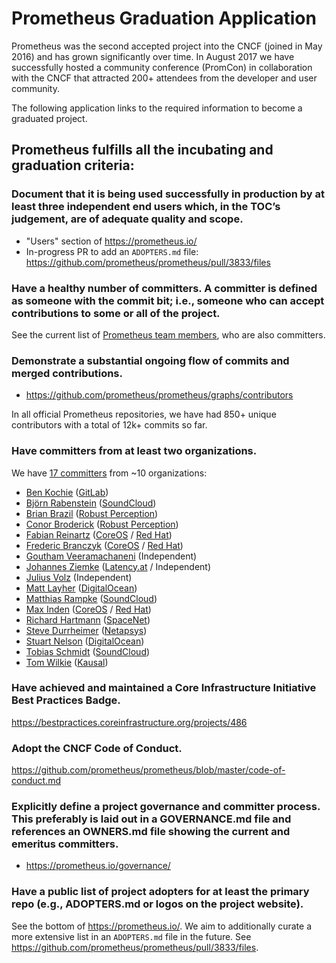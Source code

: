 # Prometheus Graduation Application

Prometheus was the second accepted project into the CNCF (joined in May 2016) and has grown significantly over time. In August 2017 we have successfully hosted a community conference (PromCon) in collaboration with the CNCF that attracted 200+ attendees from the developer and user community.

The following application links to the required information to become a graduated project.

## Prometheus fulfills all the incubating and graduation criteria:

### Document that it is being used successfully in production by at least three independent end users which, in the TOC’s judgement, are of adequate quality and scope.

* "Users" section of https://prometheus.io/
* In-progress PR to add an `ADOPTERS.md` file: https://github.com/prometheus/prometheus/pull/3833/files

### Have a healthy number of committers. A committer is defined as someone with the commit bit; i.e., someone who can accept contributions to some or all of the project.

See the current list of [Prometheus team members](https://github.com/prometheus/docs/blob/master/content/governance.md#team-members), who are also committers.

### Demonstrate a substantial ongoing flow of commits and merged contributions.

* https://github.com/prometheus/prometheus/graphs/contributors

In all official Prometheus repositories, we have had 850+ unique contributors with a total of 12k+ commits so far.

### Have committers from at least two organizations.

We have [17 committers](https://github.com/prometheus/docs/blob/master/content/governance.md#team-members) from ~10 organizations:

* [Ben Kochie](https://github.com/SuperQ) ([GitLab](https://about.gitlab.com/))
* [Björn Rabenstein](https://github.com/beorn7) ([SoundCloud](https://soundcloud.com/))
* [Brian Brazil](https://github.com/brian-brazil) ([Robust Perception](https://www.robustperception.io/))
* [Conor Broderick](https://github.com/Conorbro) ([Robust Perception](https://www.robustperception.io/))
* [Fabian Reinartz](https://github.com/fabxc) ([CoreOS](https://coreos.com/) / [Red Hat](https://www.redhat.com/))
* [Frederic Branczyk](https://github.com/brancz) ([CoreOS](https://coreos.com/) / [Red Hat](https://www.redhat.com/))
* [Goutham Veeramachaneni](https://github.com/Gouthamve) (Independent)
* [Johannes Ziemke](https://github.com/discordianfish) ([Latency.at](https://latency.at/) / Independent)
* [Julius Volz](https://github.com/juliusv) (Independent)
* [Matt Layher](https://github.com/mdlayher) ([DigitalOcean](https://www.digitalocean.com/))
* [Matthias Rampke](https://github.com/matthiasr) ([SoundCloud](https://soundcloud.com/))
* [Max Inden](https://github.com/mxinden) ([CoreOS](https://coreos.com/) / [Red Hat](https://www.redhat.com/))
* [Richard Hartmann](https://github.com/RichiH) ([SpaceNet](https://www.space.net/))
* [Steve Durrheimer](https://github.com/sdurrheimer) ([Netapsys](https://www.netapsys.fr/))
* [Stuart Nelson](https://github.com/stuartnelson3) ([DigitalOcean](https://www.digitalocean.com/))
* [Tobias Schmidt](https://github.com/grobie) ([SoundCloud](https://soundcloud.com/))
* [Tom Wilkie](https://github.com/tomwilkie) ([Kausal](https://kausal.co/))

### Have achieved and maintained a Core Infrastructure Initiative Best Practices Badge.

https://bestpractices.coreinfrastructure.org/projects/486

### Adopt the CNCF Code of Conduct.

https://github.com/prometheus/prometheus/blob/master/code-of-conduct.md

### Explicitly define a project governance and committer process. This preferably is laid out in a GOVERNANCE.md file and references an OWNERS.md file showing the current and emeritus committers.

* https://prometheus.io/governance/

### Have a public list of project adopters for at least the primary repo (e.g., ADOPTERS.md or logos on the project website).

See the bottom of https://prometheus.io/. We aim to additionally curate a more extensive list in an `ADOPTERS.md` file in the future. See https://github.com/prometheus/prometheus/pull/3833/files.
